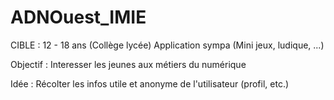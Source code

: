 # ADNOuest_IMIE

CIBLE : 12 - 18 ans (Collège lycée)
Application sympa (Mini jeux, ludique, ...)

Objectif : Interesser les jeunes aux métiers du numérique

Idée : Récolter les infos utile et anonyme de l'utilisateur (profil, etc.)